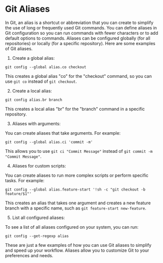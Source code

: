 # Git Aliases

In Git, an alias is a shortcut or abbreviation that you can create to simplify the use of long or frequently used Git commands. You can define aliases in Git configuration so you can run commands with fewer characters or to add default options to commands. Aliases can be configured globally (for all repositories) or locally (for a specific repository). Here are some examples of Git aliases.

1. Create a global alias:

```shell
git config --global alias.co checkout
```

This creates a global alias "co" for the "checkout" command, so you can use `git co` instead of `git checkout`.

2. Create a local alias:

```shell
git config alias.br branch
```

This creates a local alias "br" for the "branch" command in a specific repository.

3. Aliases with arguments:

You can create aliases that take arguments. For example:

```shell
git config --global alias.ci 'commit -m'
```

This allows you to use `git ci "Commit Message"` instead of `git commit -m "Commit Message"`.

4. Aliases for custom scripts:

You can create aliases to run more complex scripts or perform specific tasks. For example:

```shell
git config --global alias.feature-start '!sh -c "git checkout -b feature/$1"'
```

This creates an alias that takes one argument and creates a new feature branch with a specific name, such as `git feature-start new-feature`.

5. List all configured aliases:

To see a list of all aliases configured on your system, you can run:

```shell
git config --get-regexp alias
```

These are just a few examples of how you can use Git aliases to simplify and speed up your workflow. Aliases allow you to customize Git to your preferences and needs.